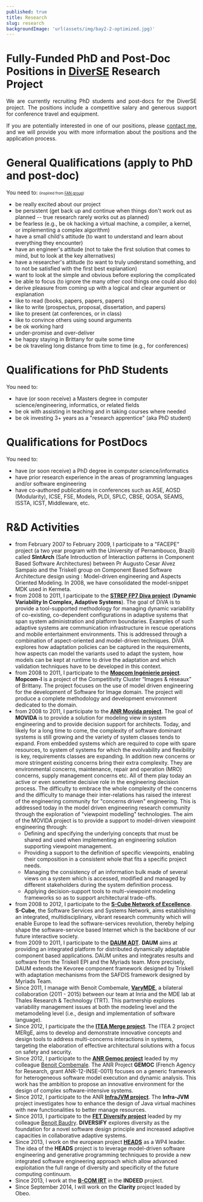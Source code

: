 ```yaml
---
published: true
title: Research
slug: research
backgroundImage: 'url(assets/img/bay2-2-optimized.jpg)'
---
```


# Fully-Funded PhD and Post-Doc Positions in [DiverSE](http://diverse.irisa.fr/) Research Project
<p style='text-align: justify;'>We are currently recruiting PhD students and post-docs for the DiverSE project. The positions include a competitive salary and generous support for conference travel and equipment.</p>	

<p style='text-align: justify;'>If you are potentially interested in one of our positions, please <a href="/contact"> contact me</a>, and we will provide you with more information about the positions and the application process.</p>
 

# General Qualifications (apply to PhD and post-doc)
You need to: <small><small>(inspired from [FAN group](http://fan.inf.usi.ch/open-positions))</small></small>

* be really excited about our project
* be persistent (get back up and continue when things don't work out as planned -- true research rarely works out as planned)
* be fearless (e.g., be ok hacking a virtual machine, a compiler, a kernel, or implementing a complex algorithm)
* have a small child's attitude (to want to understand and learn about everything they encounter)
* have an engineer's attitude (not to take the first solution that comes to mind, but to look at the key alternatives)
* have a researcher's attitude (to want to truly understand something, and to not be satisfied with the first best explanation)
* want to look at the simple and obvious before exploring the complicated
* be able to focus (to ignore the many other cool things one could also do)
* derive pleasure from coming up with a logical and clear argument or explanation
* like to read (books, papers, papers, papers)
* like to write (prospectus, proposal, dissertation, and papers)
* like to present (at conferences, or in class)
* like to convince others using sound arguments
* be ok working hard
* under-promise and over-deliver
* be happy staying in Brittany for quite some time
* be ok traveling long distance from time to time (e.g., for conferences)
 

# Qualifications for PhD Students
You need to:

* have (or soon receive) a Masters degree in computer science/engineering, informatics, or related fields
* be ok with assisting in teaching and in taking courses where needed
* be ok investing 3+ years as a "research apprentice" (aka PhD student)
 

# Qualifications for PostDocs
You need to:

* have (or soon receive) a PhD degree in computer science/informatics
* have prior research experience in the areas of programming languages and/or software engineering
* have co-authored publications in conferences such as  ASE, AOSD (Modularity), ICSE, FSE, Models, PLDI, SPLC, CBSE, QOSA, SEAMS, ISSTA, ICST, Middleware, etc.

# R&D Activities
* from February 2007 to February 2009, I participate to a "FACEPE" project (a two year program with the University of Pernambouco, Brazil) called <b>SIntArch</b> (Safe Introduction of Interaction patterns in Component Based Software Architectures) between Pr Augusto Cesar Alvez Sampaio and the Triskell group on Component Based Software Architecture design using : Model-driven engineering and Aspects Oriented Modeling. In 2008, we have consolidated the model-snippet MDK used in Kermeta.
* from 2008 to 2011, I participate to the **[STREP FP7 Diva project](http://www.diva-project.eu/)** (<b>Dynamic Variability In Complex, Adaptive Systems</b>). The goal of DiVA is to provide a tool-supported methodology for managing dynamic variability of co-existing, co-dependent configurations in adaptive systems that span system administration and platform boundaries. Examples of such adaptive systems are communication infrastructure in rescue operations and mobile entertainment environments. This is addressed through a combination of aspect-oriented and model-driven techniques. DiVA explores how adaptation policies can be captured in the requirements, how aspects can model the variants used to adapt the system, how models can be kept at runtime to drive the adaptation and which validation techniques have to be developed in this context.
* from 2008 to 2011, I participate to the <b>[Mopcom Ingénierie project](http://mopcom-i.gforge.inria.fr/)</b>. <b>Mopcom-I</b> is a project of the Competitivity Cluster “Images & réseaux” of Brittany. The project focuses on the use of model driven engineering for the development of Software for Image domain. The project will produce a complete methodology and development environment dedicated to the domain.
* from 2008 to 2011, I participate to the <b>[ANR Movida project](http://movida.gforge.inria.fr/)</b>. The goal of <b>MOVIDA</b> is to provide a solution for modeling view in system engineering and to provide decision support for architects. Today, and likely for a long time to come, the complexity of software dominant systems is still growing and the variety of system classes tends to expand. From embedded systems which are required to cope with spare resources, to system of systems for which the evolvability and flexibility is key, requirements classes are expanding. In addition new concerns or more stringent existing concerns bring their extra complexity. They are environmental concerns, maintenance, repair and operation (MRO) concerns, supply management concerns etc. All of them play today an active or even sometime decisive role in the engineering decision process. The difficulty to embrace the whole complexity of the concerns and the difficulty to manage their inter-relations has raised the interest of the engineering community for "concerns driven" engineering. This is addressed today in the model driven engineering research community through the exploration of "viewpoint modelling" technologies. The aim of the MOVIDA project is to provide a support to model-driven viewpoint engineering through:
	* Defining and specifying the underlying concepts that must be shared and used when implementing an engineering solution supporting viewpoint management.
	* Providing a support to the definition of specific viewpoints, enabling their composition in a consistent whole that fits a specific project needs.
	* Managing the consistency of an information bulk made of several views on a system which is accessed, modified and managed by different stakeholders during the system definition process.
	* Applying decision-support tools to multi-viewpoint modeling frameworks so as to support architectural trade-offs.
* from 2008 to 2012, I participate to the <b>[S-Cube Network of Excellence](http://www.s-cube-network.eu/)</b>. <b>S-Cube</b>, the Software Services and Systems Network, aims establishing an integrated, multidisciplinary, vibrant research community which will enable Europe to lead the software-services revolution, thereby helping shape the software-service based Internet which is the backbone of our future interactive society.
* from 2009 to 2011, I participate to the <b>[DAUM ADT](http://www.irisa.fr/myriads/collaborate/national/adt/daum/)</b>. <b>DAUM</b> aims at providing an integrated platform for distributed dynamically adaptable component based applications. DAUM unites and integrates results and software from the Triskell EPI and the Myriads team. More precisely, DAUM extends the Kevoree component framework designed by Triskell with adaptation mechanisms from the SAFDIS framework designed by Myriads Team.
* Since 2011, I manage with Benoit Combemale, <b>[VaryMDE](http://varymde.gforge.inria.fr/)</b>,  a bilateral collaboration (2011 - 2015) between our team at Inria and the MDE lab at Thales Research & Technology (TRT). This partnership explores variability management issues at both the modeling level and the metamodeling level (i.e., design and implementation of software language).
* Since 2012, I participate the the <b>[ITEA Merge project](http://www.merge-project.eu/)</b>. The ITEA 2 project MERgE, aims to develop and demonstrate innovative concepts and design tools to address multi-concerns interactions in systems, targeting the elaboration of effective architectural solutions with a focus on safety and security.
* Since 2012, I participate to the <b>[ANR Gemoc  project](http://gemoc.org/)</b> leaded by my colleague [Benoit Combemale](http://people.irisa.fr/Benoit.Combemale/). The ANR Project <b>GEMOC</b> (French Agency for Research, grant ANR-12-INSE-0011) focuses on a generic framework for heterogeneous software model execution and dynamic analysis. This work has the ambition to propose an innovative environment for the design of complex software-intensive systems.
* Since 2012, I participate to the ANR <b>[InfraJVM project](http://infrajvm.irisa.fr/)</b>. The <b>Infra-JVM</b> project investigates how to enhance the design of Java virtual machines  with new functionalities to better manage resources. 
* Since 2013, I participate to the <b>[FET Diversify project](http://diversify-project.eu/)</b> leaded by my colleague [Benoit Baudry](http://people.rennes.inria.fr/Benoit.Baudry/). <b>DIVERSIFY</b> explores diversity as the foundation for a novel software design principle and increased adaptive capacities in collaborative adaptive systems.
* Since 2013, I work on the european project <b>[HEADS](http://heads-project.eu/)</b> as a WP4 leader. The idea of the <b>HEADS</b> project is to leverage model-driven software engineering and generative programming techniques to provide a new integrated software engineering approach which allow advanced exploitation the full range of diversity and specificity of the future computing continuum.
* Since 2013, I work at the <b>[B-COM IRT](http://b-com.com/)</b> in the <b>INDEED</b> project. 
* Since September 2014, I will work on the <b>Clarity</b> project leaded by Obeo.

 